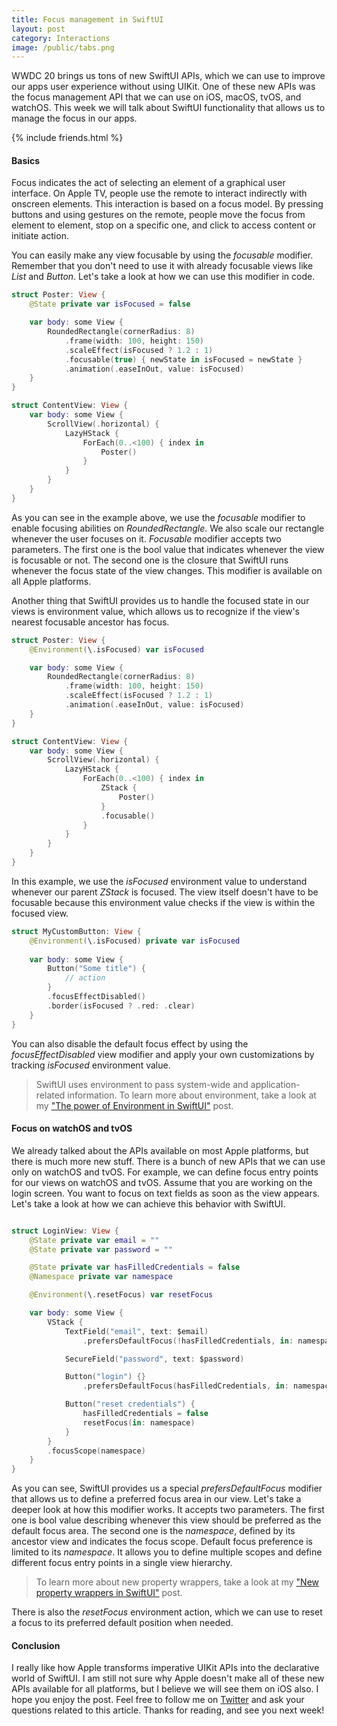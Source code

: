 ```yaml
---
title: Focus management in SwiftUI
layout: post
category: Interactions
image: /public/tabs.png
---
```


WWDC 20 brings us tons of new SwiftUI APIs, which we can use to improve our apps user experience without using UIKit. One of these new APIs was the focus management API that we can use on iOS, macOS, tvOS, and watchOS. This week we will talk about SwiftUI functionality that allows us to manage the focus in our apps.

{% include friends.html %}

#### Basics
Focus indicates the act of selecting an element of a graphical user interface. On Apple TV, people use the remote to interact indirectly with onscreen elements. This interaction is based on a focus model. By pressing buttons and using gestures on the remote, people move the focus from element to element, stop on a specific one, and click to access content or initiate action.

You can easily make any view focusable by using the *focusable* modifier. Remember that you don't need to use it with already focusable views like *List* and *Button*. Let's take a look at how we can use this modifier in code.

```swift
struct Poster: View {
    @State private var isFocused = false

    var body: some View {
        RoundedRectangle(cornerRadius: 8)
            .frame(width: 100, height: 150)
            .scaleEffect(isFocused ? 1.2 : 1)
            .focusable(true) { newState in isFocused = newState }
            .animation(.easeInOut, value: isFocused)
    }
}

struct ContentView: View {
    var body: some View {
        ScrollView(.horizontal) {
            LazyHStack {
                ForEach(0..<100) { index in
                    Poster()
                }
            }
        }
    }
}
```

As you can see in the example above, we use the *focusable* modifier to enable focusing abilities on *RoundedRectangle*. We also scale our rectangle whenever the user focuses on it. *Focusable* modifier accepts two parameters. The first one is the bool value that indicates whenever the view is focusable or not. The second one is the closure that SwiftUI runs whenever the focus state of the view changes. This modifier is available on all Apple platforms.

Another thing that SwiftUI provides us to handle the focused state in our views is environment value, which allows us to recognize if the view's nearest focusable ancestor has focus.

```swift
struct Poster: View {
    @Environment(\.isFocused) var isFocused

    var body: some View {
        RoundedRectangle(cornerRadius: 8)
            .frame(width: 100, height: 150)
            .scaleEffect(isFocused ? 1.2 : 1)
            .animation(.easeInOut, value: isFocused)
    }
}

struct ContentView: View {
    var body: some View {
        ScrollView(.horizontal) {
            LazyHStack {
                ForEach(0..<100) { index in
                    ZStack {
                        Poster()
                    }
                    .focusable()
                }
            }
        }
    }
}
```

In this example, we use the *isFocused* environment value to understand whenever our parent *ZStack* is focused. The view itself doesn't have to be focusable because this environment value checks if the view is within the focused view. 

```swift
struct MyCustomButton: View {
    @Environment(\.isFocused) private var isFocused
    
    var body: some View {
        Button("Some title") {
            // action
        }
        .focusEffectDisabled()
        .border(isFocused ? .red: .clear)
    }
}
```

You can also disable the default focus effect by using the *focusEffectDisabled* view modifier and apply your own customizations by tracking *isFocused* environment value.

> SwiftUI uses environment to pass system-wide and application-related information. To learn more about environment, take a look at my ["The power of Environment in SwiftUI"](/2019/08/21/the-power-of-environment-in-swiftui/) post.

#### Focus on watchOS and tvOS
We already talked about the APIs available on most Apple platforms, but there is much more new stuff. There is a bunch of new APIs that we can use only on watchOS and tvOS. For example, we can define focus entry points for our views on watchOS and tvOS. Assume that you are working on the login screen. You want to focus on text fields as soon as the view appears. Let's take a look at how we can achieve this behavior with SwiftUI.

```swift

struct LoginView: View {
    @State private var email = ""
    @State private var password = ""

    @State private var hasFilledCredentials = false
    @Namespace private var namespace

    @Environment(\.resetFocus) var resetFocus

    var body: some View {
        VStack {
            TextField("email", text: $email)
                .prefersDefaultFocus(!hasFilledCredentials, in: namespace)

            SecureField("password", text: $password)

            Button("login") {}
                .prefersDefaultFocus(hasFilledCredentials, in: namespace)

            Button("reset credentials") {
                hasFilledCredentials = false
                resetFocus(in: namespace)
            }
        }
        .focusScope(namespace)
    }
}
```

As you can see, SwiftUI provides us a special *prefersDefaultFocus* modifier that allows us to define a preferred focus area in our view. Let's take a deeper look at how this modifier works. It accepts two parameters. The first one is bool value describing whenever this view should be preferred as the default focus area. The second one is the *namespace*, defined by its ancestor view and indicates the focus scope. Default focus preference is limited to its *namespace*. It allows you to define multiple scopes and define different focus entry points in a single view hierarchy.

> To learn more about new property wrappers, take a look at my ["New property wrappers in SwiftUI"](/2020/06/29/new-property-wrappers-in-swiftui/) post.

There is also the *resetFocus* environment action, which we can use to reset a focus to its preferred default position when needed.

#### Conclusion
I really like how Apple transforms imperative UIKit APIs into the declarative world of SwiftUI. I am still not sure why Apple doesn't make all of these new APIs available for all platforms, but I believe we will see them on iOS also. I hope you enjoy the post. Feel free to follow me on [Twitter](https://twitter.com/mecid) and ask your questions related to this article. Thanks for reading, and see you next week!
